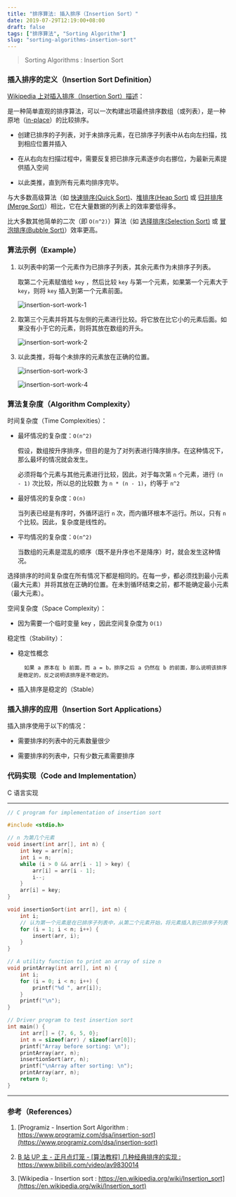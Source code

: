 ```yaml
---
title: "排序算法: 插入排序（Insertion Sort）"
date: 2019-07-29T12:19:00+08:00
draft: false
tags: ["排序算法", "Sorting Algorithm"]
slug: "sorting-algorithms-insertion-sort"
---
```


> Sorting Algorithms : Insertion Sort

### 插入排序的定义（Insertion Sort Definition）

[Wikipedia 上对插入排序（Insertion Sort）描述](https://zh.wikipedia.org/wiki/%E6%8F%92%E5%85%A5%E6%8E%92%E5%BA%8F)：

是一种简单直观的排序算法，可以一次构建出项最终排序数组（或列表），是一种原地（[in-place](https://en.wikipedia.org/wiki/In-place_algorithm)）的比较排序。

- 创建已排序的子列表，对于未排序元素，在已排序子列表中从右向左扫描，找到相应位置并插入

- 在从右向左扫描过程中，需要反复把已排序元素逐步向右挪位，为最新元素提供插入空间

- 以此类推，直到所有元素均排序完毕。

<!--more-->

与大多数高级算法（如 [快速排序(Quick Sort)](https://en.wikipedia.org/wiki/Quicksort)、[堆排序(Heap Sort)](https://en.wikipedia.org/wiki/Heapsort) 或 [归并排序(Merge Sort)](https://en.wikipedia.org/wiki/Merge_sort)）相比，它在大量数据的列表上的效率要低得多。

比大多数其他简单的二次（即 `O(n^2)`）算法（如 [选择排序(Selection Sort)](https://en.wikipedia.org/wiki/Selection_sort) 或 [冒泡排序(Bubble Sort)](https://en.wikipedia.org/wiki/Bubble_sort)）效率更高。

### 算法示例（Example）

1. 以列表中的第一个元素作为已排序子列表，其余元素作为未排序子列表。
	
	取第二个元素赋值给 `key` ，然后比较 `key` 与第一个元素，如果第一个元素大于 `key`，则将 `key` 插入到第一个元素前面。

	![insertion-sort-work-1](/insertion-sort-work-1.png)

2. 取第三个元素并将其与左侧的元素进行比较。将它放在比它小的元素后面。如果没有小于它的元素，则将其放在数组的开头。
	
	![insertion-sort-work-2](/insertion-sort-work-2.png)
	
3. 以此类推，将每个未排序的元素放在正确的位置。 

	![insertion-sort-work-3](/insertion-sort-work-3.png)
	
	![insertion-sort-work-4](/insertion-sort-work-4.png)

### 算法复杂度（Algorithm Complexity）

时间复杂度（Time Complexities）：

- 最坏情况的复杂度：`O(n^2)`

	假设，数组按升序排序，但目的是为了对列表进行降序排序。在这种情况下，那么最坏的情况就会发生。
	
	必须将每个元素与其他元素进行比较，因此，对于每次第 `n` 个元素，进行 `(n - 1)` 次比较，所以总的比较数 为 `n * (n - 1)`，约等于 `n^2`
	
- 最好情况的复杂度：`O(n)`

	当列表已经是有序时，外循环运行 `n` 次，而内循环根本不运行。所以，只有 `n` 个比较。因此，复杂度是线性的。

- 平均情况的复杂度：`O(n^2)`

	当数组的元素是混乱的顺序（既不是升序也不是降序）时，就会发生这种情况。

选择排序的时间复杂度在所有情况下都是相同的。在每一步，都必须找到最小元素（最大元素）并将其放在正确的位置。在未到循环结束之前，都不能确定最小元素（最大元素）。

空间复杂度（Space Complexity）：

- 因为需要一个临时变量 key ，因此空间复杂度为 `O(1)`

稳定性（Stability）：

- 稳定性概念

		如果 a 原本在 b 前面，而 a = b，排序之后 a 仍然在 b 的前面，那么说明该排序是稳定的，反之说明该排序是不稳定的。

- 插入排序是稳定的（Stable）

### 插入排序的应用（Insertion Sort Applications）

插入排序使用于以下的情况：

- 需要排序的列表中的元素数量很少

- 需要排序的列表中，只有少数元素需要排序

### 代码实现（Code and Implementation）

C 语言实现

------

```c
// C program for implementation of insertion sort 

#include <stdio.h>

// n 为第几个元素
void insert(int arr[], int n) {
    int key = arr[n];
    int i = n;
    while (i > 0 && arr[i - 1] > key) {
        arr[i] = arr[i - 1];
        i--;
    }
    arr[i] = key;
}

void insertionSort(int arr[], int n) {
    int i;
    // 认为第一个元素是在已排序子列表中，从第二个元素开始，将元素插入到已排序子列表中
    for (i = 1; i < n; i++) {
        insert(arr, i);
    }
}

// A utility function to print an array of size n
void printArray(int arr[], int n) {
    int i;
    for (i = 0; i < n; i++) {
        printf("%d ", arr[i]);
    }
    printf("\n");
}

// Driver program to test insertion sort
int main() {
    int arr[] = {7, 6, 5, 0};
    int n = sizeof(arr) / sizeof(arr[0]);
    printf("Array before sorting: \n");
    printArray(arr, n);
    insertionSort(arr, n);
    printf("\nArray after sorting: \n");
    printArray(arr, n);
    return 0;
}
```

------

### 参考（References）

1. [Programiz - Insertion Sort Algorithm : https://www.programiz.com/dsa/insertion-sort](https://www.programiz.com/dsa/insertion-sort)

2. [B 站 UP 主 - 正月点灯笼 - [算法教程] 几种经典排序的实现 : https://www.bilibili.com/video/av9830014 ](https://www.bilibili.com/video/av9830014)

3. [Wikipedia - Insertion sort : https://en.wikipedia.org/wiki/Insertion_sort](https://en.wikipedia.org/wiki/Insertion_sort)

